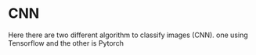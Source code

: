 # CNN
Here there are two different algorithm to classify images (CNN). one using Tensorflow and the other is Pytorch
